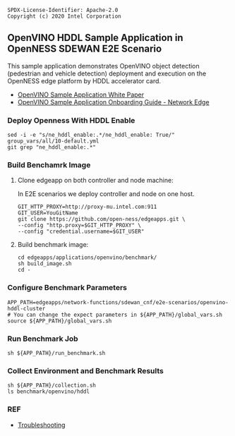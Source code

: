 ```text
SPDX-License-Identifier: Apache-2.0
Copyright (c) 2020 Intel Corporation
```

## OpenVINO HDDL Sample Application in OpenNESS SDEWAN E2E Scenario

This sample application demonstrates OpenVINO object detection (pedestrian and vehicle detection) deployment and execution on the OpenNESS edge platform by HDDL accelerator card.

- [OpenVINO Sample Application White Paper](https://github.com/open-ness/specs/blob/master/doc/applications/openness_openvino.md)
- [OpenVINO Sample Application Onboarding Guide - Network Edge](https://github.com/open-ness/specs/blob/master/doc/applications-onboard/network-edge-applications-onboarding.md#onboarding-openvino-application)

### Deploy Openness With HDDL Enable

   ```
   sed -i -e "s/ne_hddl_enable:.*/ne_hddl_enable: True/" group_vars/all/10-default.yml
   git grep "ne_hddl_enable:.*"
   ```

### Build Benchamrk Image

1. Clone edgeapp on both controller and node machine:

   In E2E scenarios we deploy controller and node on one host.

   ```
   GIT_HTTP_PROXY=http://proxy-mu.intel.com:911
   GIT_USER=YouGitName
   git clone https://github.com/open-ness/edgeapps.git \
   --config "http.proxy=$GIT_HTTP_PROXY" \
   --config "credential.username=$GIT_USER"

   ```

2. Build benchmark image:


   ```
   cd edgeapps/applications/openvino/benchmark/
   sh build_image.sh
   cd -
   ```

### Configure Benchmark Parameters


   ```
   APP_PATH=edgeapps/network-functions/sdewan_cnf/e2e-scenarios/openvino-hddl-cluster
   # You can change the expect parameters in ${APP_PATH}/global_vars.sh
   source ${APP_PATH}/global_vars.sh
   ```

### Run Benchmark Job


   ```
   sh ${APP_PATH}/run_benchmark.sh
   ```

### Collect Environment and Benchmark Results

   ```
   sh ${APP_PATH}/collection.sh
   ls benchmark/openvino/hddl
   ```

### REF

- [Troubleshooting](https://github.com/open-ness/edgeapps/tree/master/applications/openvino/benchmark#troubleshooting)
